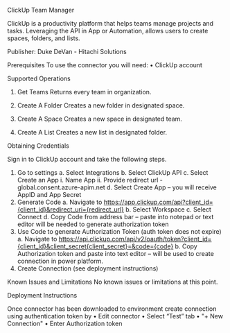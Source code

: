 ClickUp Team Manager

ClickUp is a productivity platform that helps teams manage projects and tasks. Leveraging the API in App or Automation, allows users to create spaces, folders, and lists. 

Publisher: Duke DeVan - Hitachi Solutions

Prerequisites
To use the connector you will need:
•	ClickUp account 

Supported Operations

1. Get Teams
  Returns every team in organization.

2. Create A Folder
  Creates a new folder in designated space.

3. Create A Space
  Creates a new space in designated team.

4. Create A List
  Creates a new list in designated folder.

Obtaining Credentials

Sign in to ClickUp account and take the following steps.
1.	Go to settings
  a.	Select Integrations
  b.	Select ClickUp API
  c.	Select Create an App
    i.	Name App
    ii.	Provide redirect url - global.consent.azure-apim.net
  d.	Select Create App – you will receive AppID and App Secret
2.	Generate Code
  a.	Navigate to https://app.clickup.com/api?client_id={client_id}&redirect_uri={redirect_url}
  b.	Select Workspace
  c.	Select Connect
  d.	Copy Code from address bar – paste into notepad or text editor will be needed to generate authorization token
3.	Use Code to generate Authorization Token (auth token does not expire)
  a.	Navigate to https://api.clickup.com/api/v2/oauth/token?client_id={client_id}&client_secret{client_secret}=&code={code}
  b.	Copy Authorization token and paste into text editor – will be used to create connection in power platform.
4. Create Connection (see deployment instructions)

Known Issues and Limitations
No known issues or limitations at this point.

Deployment Instructions

Once connector has been downloaded to environment create connection using authentication token by
•	Edit connector
•	Select “Test” tab
•	"+ New Connection"
•	Enter Authorization token
